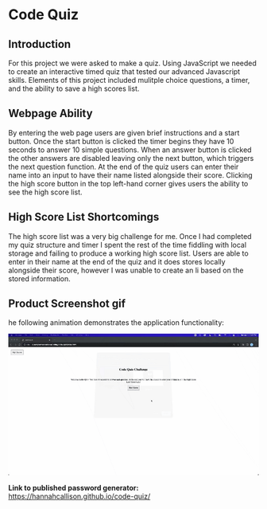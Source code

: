 # Code Quiz

## Introduction

For this project we were asked to make a quiz. Using JavaScript we needed to create an interactive timed quiz that tested our advanced Javascript skills. Elements of this project included mulitple choice questions, a timer, and the ability to save a high scores list.

## Webpage Ability
By entering the web page users are given brief instructions and a start button. Once the start button is clicked the timer begins they have 10 seconds to answer 10 simple questions. When an answer button is clicked the other answers are disabled leaving only the next button, which triggers the next question function. At the end of the quiz users can enter their name into an input to have their name listed alongside their score. Clicking the high score button in the top left-hand corner gives users the ability to see the high score list.

## High Score List Shortcomings
The high score list was a very big challenge for me. Once I had completed my quiz structure and timer I spent the rest of the time fiddling with local storage and failing to produce a working high score list. Users are able to enter in their name at the end of the quiz and it does stores locally alongside their score, however I was unable to create an li based on the stored information.


## Product Screenshot gif
he following animation demonstrates the application functionality:

![A user clicks through an interactive coding quiz, then enters their name to save](./code-quiz.gif)


**Link to published password generator:** 
https://hannahcallison.github.io/code-quiz/
